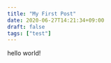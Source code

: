 ```yaml
---
title: "My First Post"
date: 2020-06-27T14:21:34+09:00
draft: false
tags: ["test"]
---
```

hello world!
